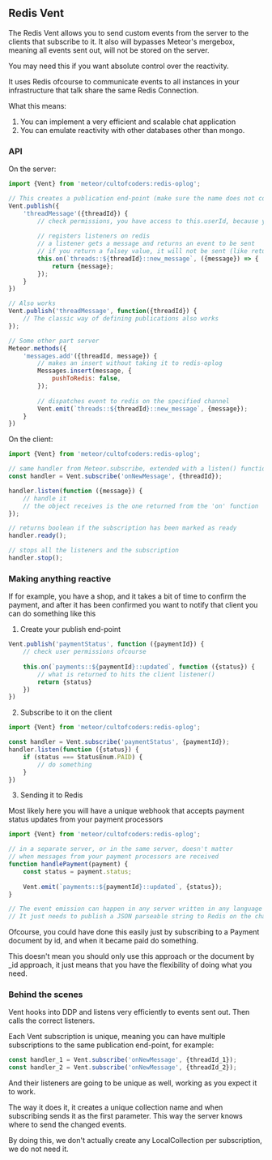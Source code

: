 ## Redis Vent

The Redis Vent allows you to send custom events from the server to the clients that subscribe to it.
It also will bypasses Meteor's mergebox, meaning all events sent out, will not be stored on the server.

You may need this if you want absolute control over the reactivity.

It uses Redis ofcourse to communicate events to all instances in your infrastructure that talk share the same Redis Connection.

What this means:
1. You can implement a very efficient and scalable chat application
2. You can emulate reactivity with other databases other than mongo.

### API

On the server:
```js
import {Vent} from 'meteor/cultofcoders:redis-oplog';

// This creates a publication end-point (make sure the name does not collide with any existing publish endpoints)
Vent.publish({
    'threadMessage'({threadId}) {
        // check permissions, you have access to this.userId, because you are in publish context
        
        // registers listeners on redis
        // a listener gets a message and returns an event to be sent
        // if you return a falsey value, it will not be sent (like return undefined | null)
        this.on(`threads::${threadId}::new_message`, ({message}) => {
            return {message};
        });
    }    
})

// Also works
Vent.publish('threadMessage', function({threadId}) {
    // The classic way of defining publications also works
});

// Some other part server
Meteor.methods({
    'messages.add'({threadId, message}) {
        // makes an insert without taking it to redis-oplog
        Messages.insert(message, {
            pushToRedis: false,
        });
        
        // dispatches event to redis on the specified channel
        Vent.emit(`threads::${threadId}::new_message`, {message});
    }
})
```

On the client:
```js
import {Vent} from 'meteor/cultofcoders:redis-oplog';

// same handler from Meteor.subscribe, extended with a listen() function
const handler = Vent.subscribe('onNewMessage', {threadId});

handler.listen(function ({message}) {
    // handle it
    // the object receives is the one returned from the 'on' function
});

// returns boolean if the subscription has been marked as ready 
handler.ready(); 

// stops all the listeners and the subscription
handler.stop();
```

### Making anything reactive

If for example, you have a shop, and it takes a bit of time to confirm the payment, and after it has been confirmed
you want to notify that client you can do something like this

1. Create your publish end-point
```js
Vent.publish('paymentStatus', function ({paymentId}) {
    // check user permissions ofcourse
    
    this.on(`payments::${paymentId}::updated`, function ({status}) {
        // what is returned to hits the client listener()
        return {status}
    })
})
```

2. Subscribe to it on the client
```js
import {Vent} from 'meteor/cultofcoders:redis-oplog';

const handler = Vent.subscribe('paymentStatus', {paymentId});
handler.listen(function ({status}) {
    if (status === StatusEnum.PAID) {
        // do something
    }
})
```

3. Sending it to Redis

Most likely here you will have a unique webhook that accepts payment status updates from your payment processors

```js
import {Vent} from 'meteor/cultofcoders:redis-oplog';

// in a separate server, or in the same server, doesn't matter
// when messages from your payment processors are received
function handlePayment(payment) {
    const status = payment.status;
    
    Vent.emit(`payments::${paymentId}::updated`, {status});
}

// The event emission can happen in any server written in any language
// It just needs to publish a JSON parseable string to Redis on the channel: `payments::${paymentId}::updated` 
```

Ofcourse, you could have done this easily just by subscribing to a Payment document by id,
and when it became paid do something. 

This doesn't mean you should only use this approach or the document by _id approach, it just means
that you have the flexibility of doing what you need.

### Behind the scenes

Vent hooks into DDP and listens very efficiently to events sent out. Then calls the correct listeners.
 
Each Vent subscription is unique, meaning you can have multiple subscriptions to the same publication end-point,
for example:

```js
const handler_1 = Vent.subscribe('onNewMessage', {threadId_1});
const handler_2 = Vent.subscribe('onNewMessage', {threadId_2});
```

And their listeners are going to be unique as well, working as you expect it to work.

The way it does it, it creates a unique collection name and when subscribing sends it as the first parameter.
This way the server knows where to send the changed events.

By doing this, we don't actually create any LocalCollection per subscription, we do not need it.

